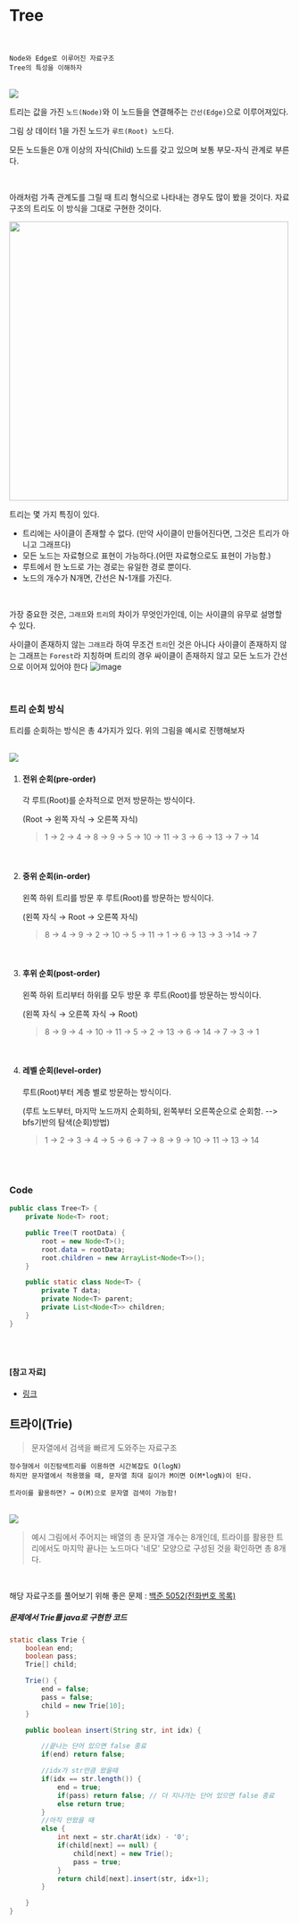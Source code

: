 # Tree

<br>

```
Node와 Edge로 이루어진 자료구조
Tree의 특성을 이해하자
```

<br>

<img src="https://www.geeksforgeeks.org/wp-content/uploads/binary-tree-to-DLL.png">

<br>

트리는 값을 가진 `노드(Node)`와 이 노드들을 연결해주는 `간선(Edge)`으로 이루어져있다.

그림 상 데이터 1을 가진 노드가 `루트(Root) 노드`다.

모든 노드들은 0개 이상의 자식(Child) 노드를 갖고 있으며 보통 부모-자식 관계로 부른다.

<br>

아래처럼 가족 관계도를 그릴 때 트리 형식으로 나타내는 경우도 많이 봤을 것이다. 자료구조의 트리도 이 방식을 그대로 구현한 것이다.

<img src="https://post-phinf.pstatic.net/MjAxOTA4MjZfMTg1/MDAxNTY2Nzc0Mzk2OTMw.k2EDmhB2y4O1MVrL-XqOXibXkSOBtGX8r86emCgUk9Eg.8C_5nfeIvIDSiLO8FL-i4e28h-8DmbQRS4r2CqSJ6TUg.JPEG/2216_nephew.jpg?type=w1200" width="500">

<br>

트리는 몇 가지 특징이 있다.

- 트리에는 사이클이 존재할 수 없다. (만약 사이클이 만들어진다면, 그것은 트리가 아니고 그래프다)
- 모든 노드는 자료형으로 표현이 가능하다.(어떤 자료형으로도 표현이 가능함.)
- 루트에서 한 노드로 가는 경로는 유일한 경로 뿐이다.
- 노드의 개수가 N개면, 간선은 N-1개를 가진다.

<br>

가장 중요한 것은, `그래프`와 `트리`의 차이가 무엇인가인데, 이는 사이클의 유무로 설명할 수 있다.

사이클이 존재하지 않는 `그래프`라 하여 무조건 `트리`인 것은 아니다 사이클이 존재하지 않는 그래프는 `Forest`라 지칭하며 트리의 경우 싸이클이 존재하지 않고 모든 노드가 간선으로 이어져 있어야 한다
![image](https://github.com/10th-CS-Study/CS-Study/assets/50294908/87375cbd-8340-49f9-afa1-bb3ad267bed7)

<br>

### 트리 순회 방식

트리를 순회하는 방식은 총 4가지가 있다. 위의 그림을 예시로 진행해보자

<br>

<img src="https://www.geeksforgeeks.org/wp-content/uploads/binary-tree-to-DLL.png">

<br>

1. #### 전위 순회(pre-order)

   각 루트(Root)를 순차적으로 먼저 방문하는 방식이다.

   (Root → 왼쪽 자식 → 오른쪽 자식)

   > 1 → 2 → 4 → 8 → 9 → 5 → 10 → 11 → 3 → 6 → 13 → 7 → 14

   <br>

2. #### 중위 순회(in-order)

   왼쪽 하위 트리를 방문 후 루트(Root)를 방문하는 방식이다.

   (왼쪽 자식 → Root → 오른쪽 자식)

   > 8 → 4 → 9 → 2 → 10 → 5 → 11 → 1 → 6 → 13 → 3 →14 → 7

   <br>

3. #### 후위 순회(post-order)

   왼쪽 하위 트리부터 하위를 모두 방문 후 루트(Root)를 방문하는 방식이다.

   (왼쪽 자식 → 오른쪽 자식 → Root)

   > 8 → 9 → 4 → 10 → 11 → 5 → 2 → 13 → 6 → 14 → 7 → 3 → 1

   <br>

4. #### 레벨 순회(level-order)

   루트(Root)부터 계층 별로 방문하는 방식이다.

   (루트 노드부터, 마지막 노드까지 순회하되, 왼쪽부터 오른쪽순으로 순회함. --> bfs기반의 탐색(순회)방법)

   > 1 → 2 → 3 → 4 → 5 → 6 → 7 → 8 → 9 → 10 → 11 → 13 → 14
 
<br>

<br>

### Code

```java
public class Tree<T> {
    private Node<T> root;

    public Tree(T rootData) {
        root = new Node<T>();
        root.data = rootData;
        root.children = new ArrayList<Node<T>>();
    }

    public static class Node<T> {
        private T data;
        private Node<T> parent;
        private List<Node<T>> children;
    }
}
```

<br>

<br>

#### [참고 자료]

- [링크](https://www.geeksforgeeks.org/binary-tree-data-structure/)



## 트라이(Trie)

> 문자열에서 검색을 빠르게 도와주는 자료구조

```
정수형에서 이진탐색트리를 이용하면 시간복잡도 O(logN)
하지만 문자열에서 적용했을 때, 문자열 최대 길이가 M이면 O(M*logN)이 된다.

트라이를 활용하면? → O(M)으로 문자열 검색이 가능함!
```

<br>

<img src="https://t1.daumcdn.net/cfile/tistory/24354E335833A7CF17">

> 예시 그림에서 주어지는 배열의 총 문자열 개수는 8개인데, 트라이를 활용한 트리에서도 마지막 끝나는 노드마다 '네모' 모양으로 구성된 것을 확인하면 총 8개다.

<br>

해당 자료구조를 풀어보기 위해 좋은 문제 : [백준 5052(전화번호 목록)](<https://www.acmicpc.net/problem/5052>)

##### 문제에서 Trie를 java로 구현한 코드

```java
static class Trie {
    boolean end;
    boolean pass;
    Trie[] child;

    Trie() {
        end = false;
        pass = false;
        child = new Trie[10];
    }

    public boolean insert(String str, int idx) {

        //끝나는 단어 있으면 false 종료
        if(end) return false;

        //idx가 str만큼 왔을때
        if(idx == str.length()) {
            end = true;
            if(pass) return false; // 더 지나가는 단어 있으면 false 종료
            else return true;
        }
        //아직 안왔을 때
        else {
            int next = str.charAt(idx) - '0';
            if(child[next] == null) {
                child[next] = new Trie();
                pass = true;
            }
            return child[next].insert(str, idx+1);
        }

    }
}
```
